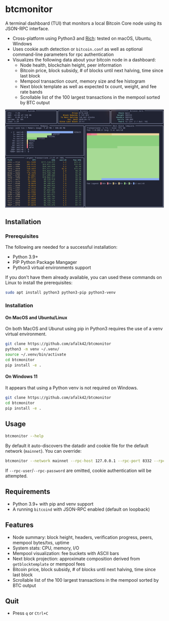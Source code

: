# btcmonitor

A terminal dashboard (TUI) that monitors a local Bitcoin Core node using its JSON-RPC interface.

- Cross-platform using Python3 and [Rich](https://github.com/Textualize/rich): tested on macOS, Ubuntu, Windows
- Uses cookie auth detection or `bitcoin.conf` as well as optional command-line parameters for rpc authentication
- Visualizes the following data about your bitcoin node in a dashboard:
  - Node health, blockchain height, peer information
  - Bitcoin price, block subsidy, # of blocks until next halving, time since last block
  - Mempool transaction count, memory size and fee histogram
  - Next block template as well as expected tx count, weight, and fee rate bands
  - Scrollable list of the 100 largest transactions in the mempool sorted by BTC output

![Screenshot](/screenshot.png)

## Installation

### Prerequisites

The following are needed for a successful installation:

- Python 3.9+
- PIP Python Package Mangager
- Python3 virtual environments support

If you don't have them already available, you can used these commands on Linux to install the prerequisites:

```bash
sudo apt install python3 python3-pip python3-venv
```

### Installation

#### On MacOS and Ubuntu/Linux

On both MacOS and Ubunut using pip in Python3 requires the use of a venv virtual environment.

```bash
git clone https://github.com/afalk42/btcmonitor
python3 -m venv ~/.venv/
source ~/.venv/bin/activate
cd btcmonitor
pip install -e .
```

#### On Windows 11

It appears that using a Python venv is not required on Windows.

```bash
git clone https://github.com/afalk42/btcmonitor
cd btcmonitor
pip install -e .
```

## Usage

```bash
btcmonitor --help
```

By default it auto-discovers the datadir and cookie file for the default network (`mainnet`). You can override:

```bash
btcmonitor --network mainnet --rpc-host 127.0.0.1 --rpc-port 8332 --rpc-user user --rpc-password pass
```

If `--rpc-user`/`--rpc-password` are omitted, cookie authentication will be attempted.

## Requirements
- Python 3.9+ with pip and venv support
- A running `bitcoind` with JSON-RPC enabled (default on loopback)

## Features
- Node summary: block height, headers, verification progress, peers, mempool bytes/txs, uptime
- System stats: CPU, memory, I/O
- Mempool visualization: fee buckets with ASCII bars
- Next block projection: approximate composition derived from `getblocktemplate` or mempool fees
- Bitcoin price, block subsidy, # of blocks until next halving, time since last block
- Scrollable list of the 100 largest transactions in the mempool sorted by BTC output

## Quit
- Press `q` or `Ctrl+C`
